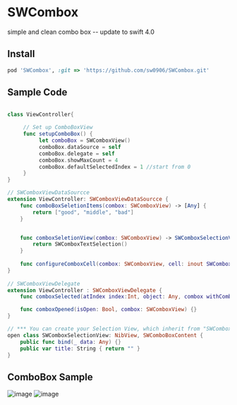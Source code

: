 # SWCombox
simple and clean combo box --  update to swift 4.0

## Install
```ruby
pod 'SWCombox', :git => 'https://github.com/sw0906/SWCombox.git'
```

## Sample Code
```swift

class ViewController{

     // Set up ComboBoxView
     func setupComboBox() {
          let comboBox = SWComboxView()
          comboBox.dataSource = self
          comboBox.delegate = self
          comboBox.showMaxCount = 4
          comboBox.defaultSelectedIndex = 1 //start from 0
     }
}

// SWComboxViewDataSourcce
extension ViewController: SWComboxViewDataSourcce {
    func comboBoxSeletionItems(combox: SWComboxView) -> [Any] {
        return ["good", "middle", "bad"]
    }


    func comboxSeletionView(combox: SWComboxView) -> SWComboxSelectionView {
        return SWComboxTextSelection()
    }
    
    func configureComboxCell(combox: SWComboxView, cell: inout SWComboxSelectionCell) {}
}
    
// SWComboxViewDelegate
extension ViewController : SWComboxViewDelegate {
    func comboxSelected(atIndex index:Int, object: Any, combox withCombox: SWComboxView) {}

    func comboxOpened(isOpen: Bool, combox: SWComboxView) {}
}
```

```swift
// *** You can create your Selection View, which inherit from "SWComboxSelectionView"
open class SWComboxSelectionView: NibView, SWComboBoxContent {
    public func bind(_ data: Any) {}
    public var title: String { return "" }
}

```

## ComboBox Sample
![image](https://github.com/sw0906/SWCombox/blob/master/sample01.png) 
![image](https://github.com/sw0906/SWCombox/blob/master/sample02.png)
